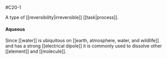 #C20-1 

A type of [[reversibility|irreversible]] [[task|process]]. 

#### Aqueous
Since [[water]] is ubiquitous on [[earth, atmosphere, water, and wildlife]] and has a strong [[electrical dipole]] it is commonly used to dissolve other [[element]] and [[molecule]].